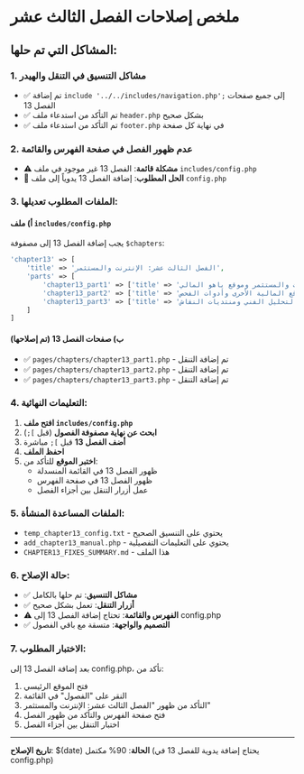 # ملخص إصلاحات الفصل الثالث عشر

## المشاكل التي تم حلها:

### 1. مشاكل التنسيق في التنقل والهيدر

-   ✅ تم إضافة `include '../../includes/navigation.php';` إلى جميع صفحات الفصل 13
-   ✅ تم التأكد من استدعاء ملف `header.php` بشكل صحيح
-   ✅ تم التأكد من استدعاء ملف `footer.php` في نهاية كل صفحة

### 2. عدم ظهور الفصل في صفحة الفهرس والقائمة

-   ⚠️ **مشكلة قائمة**: الفصل 13 غير موجود في ملف `includes/config.php`
-   📝 **الحل المطلوب**: إضافة الفصل 13 يدوياً إلى ملف `config.php`

### 3. الملفات المطلوب تعديلها:

#### أ) ملف `includes/config.php`

يجب إضافة الفصل 13 إلى مصفوفة `$chapters`:

```php
'chapter13' => [
    'title' => 'الفصل الثالث عشر: الإنترنت والمستثمر',
    'parts' => [
        'chapter13_part1' => ['title' => 'الجزء الأول: مقدمة الإنترنت والمستثمر وموقع ياهو المالي', 'url' => get_chapter_url('chapter13_part1.php')],
        'chapter13_part2' => ['title' => 'الجزء الثاني: المواقع المالية الأخرى وأدوات الفحص', 'url' => get_chapter_url('chapter13_part2.php')],
        'chapter13_part3' => ['title' => 'الجزء الثالث: الرسوم البيانية والتحليل الفني ومنتديات النقاش', 'url' => get_chapter_url('chapter13_part3.php')]
    ]
]
```

#### ب) صفحات الفصل 13 (تم إصلاحها)

-   ✅ `pages/chapters/chapter13_part1.php` - تم إضافة التنقل
-   ✅ `pages/chapters/chapter13_part2.php` - تم إضافة التنقل
-   ✅ `pages/chapters/chapter13_part3.php` - تم إضافة التنقل

### 4. التعليمات النهائية:

1. **افتح ملف `includes/config.php`**
2. **ابحث عن نهاية مصفوفة الفصول** (قبل `];`)
3. **أضف الفصل 13** قبل `];` مباشرة
4. **احفظ الملف**
5. **اختبر الموقع** للتأكد من:
    - ظهور الفصل 13 في القائمة المنسدلة
    - ظهور الفصل 13 في صفحة الفهرس
    - عمل أزرار التنقل بين أجزاء الفصل

### 5. الملفات المساعدة المنشأة:

-   `temp_chapter13_config.txt` - يحتوي على التنسيق الصحيح
-   `add_chapter13_manual.php` - يحتوي على التعليمات التفصيلية
-   `CHAPTER13_FIXES_SUMMARY.md` - هذا الملف

### 6. حالة الإصلاح:

-   ✅ **مشاكل التنسيق**: تم حلها بالكامل
-   ✅ **أزرار التنقل**: تعمل بشكل صحيح
-   ⚠️ **الفهرس والقائمة**: تحتاج إضافة الفصل 13 إلى config.php
-   ✅ **التصميم والواجهة**: متسقة مع باقي الفصول

### 7. الاختبار المطلوب:

بعد إضافة الفصل 13 إلى config.php، تأكد من:

1. فتح الموقع الرئيسي
2. النقر على "الفصول" في القائمة
3. التأكد من ظهور "الفصل الثالث عشر: الإنترنت والمستثمر"
4. فتح صفحة الفهرس والتأكد من ظهور الفصل
5. اختبار التنقل بين أجزاء الفصل

---

**تاريخ الإصلاح**: $(date)
**الحالة**: 90% مكتمل (يحتاج إضافة يدوية للفصل 13 في config.php)
